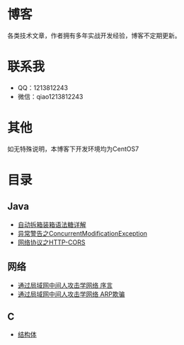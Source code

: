 # 博客
各类技术文章，作者拥有多年实战开发经验，博客不定期更新。

# 联系我 
- QQ：1213812243
- 微信：qiao1213812243

# 其他
如无特殊说明，本博客下开发环境均为CentOS7

# 目录
## Java
- [自动拆箱装箱语法糖详解](docs/java基础/自动拆箱装箱语法糖.md)
- [异常警告之ConcurrentModificationException](docs/java基础/异常/异常警告之ConcurrentModificationException.md)
- [网络协议之HTTP-CORS](docs/网络/跨域.md)

## 网络
- [通过局域网中间人攻击学网络 序言](docs/网络/netfilter实战项目/通过局域网中间人攻击学网络%20序言.md)
- [通过局域网中间人攻击学网络 ARP欺骗](docs/网络/netfilter实战项目/通过局域网中间人攻击学网络%20ARP欺骗.md)

## C
- [结构体](docs/c语言/结构体.md)